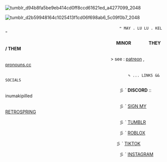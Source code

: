 ![tumblr_d94b8fa5be9eb414cd0ff8ccd61621ed_a4277099_2048](https://github.com/velocicoaster/velocicoaster/assets/163074010/cd8f6c2e-8b11-44c5-bb91-5516b58b9521)

![tumblr_d2b59948164c1025413f1cd06f698ab6_5c09f0b7_2048](https://github.com/velocicoaster/velocicoaster/assets/163074010/ce3ee46c-e4c3-47b1-9c03-f43dd84c0fc3)

　　　　　　　　　　　　　　　　　　　　　　　　　　``❝ MAY . LU LU . KEL ❞``
                          
　　　　　　　　　　　　　　　　　　　　　　　　　 **MINOR　　　　THEY / THEM**

　　　　　　　　　　　　　　　　　　　　　　　　> see : [patreon](https://www.patreon.com/togeinumaki/about) , [pronouns.cc](https://pronouns.cc/@togeinumaki)

　　　　　　　　　　　　　　　　　　　　　　　　　　　　``✎ ... LINKS && SOCIALS``
                            
　　　　　　　　　　　　　　　　　　　　　　　　　　彡 ` **DISCORD** :: inumakipilled
                          
　　　　　　　　　　　　　　　　　　　　　　　　　　彡 ` [SIGN MY RETROSPRING](https://retrospring.net/@spoonedritsu)

　　　　　　　　　　　　　　　　　　　　　　　　　　彡 ` [TUMBLR](https://www.tumblr.com/settings/blog/elderlu)                        

　　　　　　　　　　　　　　　　　　　　　　　　　　彡 ` [ROBLOX](https://www.roblox.com/users/2594206940/profile)

  　　　　　　　　　　　　　　　　　　　　　　　　　 彡 ` [TIKTOK](https://www.tiktok.com/@lnumakipilled)

　　　　　　　　　　　　　　　　　　　　　　　　　　彡 ` [INSTAGRAM](https://www.instagram.com/inumakipilled/?hl=en)                          
